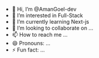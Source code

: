 - 👋 Hi, I’m @AmanGoel-dev
- 👀 I’m interested in Full-Stack
- 🌱 I’m currently learning Next-js
- 💞️ I’m looking to collaborate on ...
- 📫 How to reach me ...
- 😄 Pronouns: ...
- ⚡ Fun fact: ...

<!---
AmanGoel-dev/AmanGoel-dev is a ✨ special ✨ repository because its `README.md` (this file) appears on your GitHub profile.
You can click the Preview link to take a look at your changes.
--->
